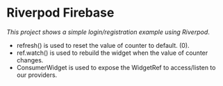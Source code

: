 # Riverpod Firebase
_This project shows a simple login/registration example using Riverpod_.

- refresh() is used to reset the value of counter to default. (0).
- ref.watch() is used to rebuild the widget when the value of counter changes.
- ConsumerWidget is used to expose the WidgetRef to access/listen to our providers.
